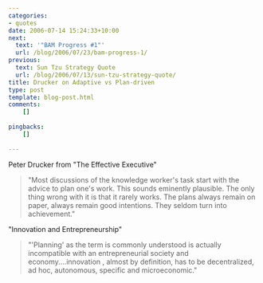 ```yaml
---
categories:
- quotes
date: 2006-07-14 15:24:33+10:00
next:
  text: '"BAM Progress #1"'
  url: /blog/2006/07/23/bam-progress-1/
previous:
  text: Sun Tzu Strategy Quote
  url: /blog/2006/07/13/sun-tzu-strategy-quote/
title: Drucker on Adaptive vs Plan-driven
type: post
template: blog-post.html
comments:
    []
    
pingbacks:
    []
    
---
```

Peter Drucker from "The Effective Executive"

> "Most discussions of the knowledge worker's task start with the advice to plan one's work. This sounds eminently plausible. The only thing wrong with it is that it rarely works. The plans always remain on paper, always remain good intentions. They seldom turn into achievement."

"Innovation and Entrepreneurship"

> "'Planning' as the term is commonly understood is actually incompatible with an entrepreneurial society and economy....innovation , almost by definition, has to be decentralized, ad hoc, autonomous, specific and microeconomic."